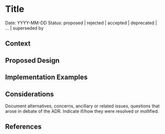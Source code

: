# Title

Date: YYYY-MM-DD
Status: proposed | rejected | accepted | deprecated | … | superseded by

## Context

## Proposed Design

## Implementation Examples

## Considerations

Document alternatives, concerns, ancillary or related issues, questions that arose in debate of the ADR.
Indicate if/how they were resolved or mollified.

## References

